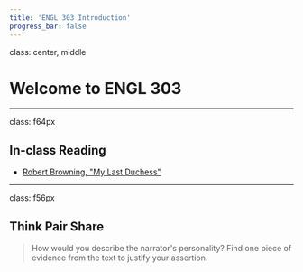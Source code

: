 ```yaml
---
title: 'ENGL 303 Introduction'
progress_bar: false
---
```

class: center, middle

# Welcome to ENGL 303
---
class: f64px
## In-class Reading

* [Robert Browning, "My Last Duchess"](https://www.poetryfoundation.org/poems/43768/my-last-duchess)
---
class: f56px
## Think Pair Share

> How would you describe the narrator's personality? Find one piece of evidence from the text to justify your assertion.
